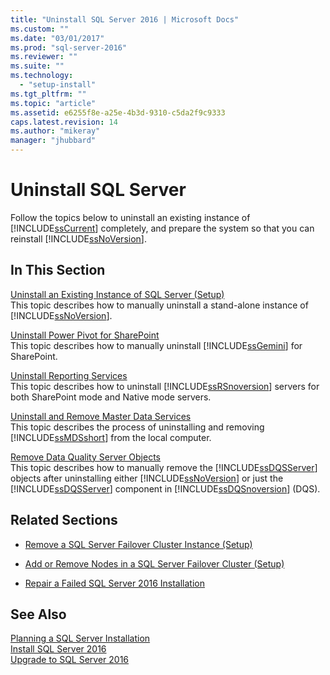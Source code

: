 ```yaml
---
title: "Uninstall SQL Server 2016 | Microsoft Docs"
ms.custom: ""
ms.date: "03/01/2017"
ms.prod: "sql-server-2016"
ms.reviewer: ""
ms.suite: ""
ms.technology: 
  - "setup-install"
ms.tgt_pltfrm: ""
ms.topic: "article"
ms.assetid: e6255f8e-a25e-4b3d-9310-c5da2f9c9333
caps.latest.revision: 14
ms.author: "mikeray"
manager: "jhubbard"
---
```

# Uninstall SQL Server 
  Follow the topics below to uninstall an existing instance of [!INCLUDE[ssCurrent](../../advanced-analytics/r-services/includes/sscurrent-md.md)] completely, and prepare the system so that you can reinstall [!INCLUDE[ssNoVersion](../../advanced-analytics/r-services/includes/ssnoversion-md.md)].  
  
## In This Section  
 [Uninstall an Existing Instance of SQL Server &#40;Setup&#41;](../../sql-server/install/uninstall-an-existing-instance-of-sql-server-setup.md)  
 This topic describes how to manually uninstall a stand-alone instance of [!INCLUDE[ssNoVersion](../../advanced-analytics/r-services/includes/ssnoversion-md.md)].  
  
 [Uninstall Power Pivot for SharePoint](../../sql-server/install/uninstall-power-pivot-for-sharepoint.md)  
 This topic describes how to manually uninstall [!INCLUDE[ssGemini](../../analysis-services/includes/ssgemini-md.md)] for SharePoint.  
  
 [Uninstall Reporting Services](../../sql-server/install/uninstall-reporting-services.md)  
 This topic describes how to uninstall [!INCLUDE[ssRSnoversion](../../advanced-analytics/r-services/includes/ssrsnoversion-md.md)] servers for both SharePoint mode and Native mode servers.  
  
 [Uninstall and Remove Master Data Services](../../sql-server/install/uninstall-and-remove-master-data-services.md)  
 This topic describes the process of uninstalling and removing [!INCLUDE[ssMDSshort](../../analysis-services/includes/ssmdsshort-md.md)] from the local computer.  
  
 [Remove Data Quality Server Objects](../../sql-server/install/remove-data-quality-server-objects.md)  
 This topic describes how to manually remove the [!INCLUDE[ssDQSServer](../../data-quality-services/includes/ssdqsserver-md.md)] objects after uninstalling either [!INCLUDE[ssNoVersion](../../advanced-analytics/r-services/includes/ssnoversion-md.md)] or just the [!INCLUDE[ssDQSServer](../../data-quality-services/includes/ssdqsserver-md.md)] component in [!INCLUDE[ssDQSnoversion](../../data-quality-services/includes/ssdqsnoversion-md.md)] (DQS).  
  
## Related Sections  
  
-   [Remove a SQL Server Failover Cluster Instance &#40;Setup&#41;](../../sql-server/failover-clusters/install/remove-a-sql-server-failover-cluster-instance-setup.md)  
  
-   [Add or Remove Nodes in a SQL Server Failover Cluster &#40;Setup&#41;](../../sql-server/failover-clusters/install/add-or-remove-nodes-in-a-sql-server-failover-cluster-setup.md)  
  
-   [Repair a Failed SQL Server 2016 Installation](../../database-engine/install/windows/repair-a-failed-sql-server-installation.md)  
  
## See Also  
 [Planning a SQL Server Installation](../../sql-server/install/planning-a-sql-server-installation.md)   
 [Install SQL Server 2016](../../database-engine/install/windows/install-sql-server.md)   
 [Upgrade to SQL Server 2016](../../database-engine/install/windows/upgrade-sql-server.md)  
  
  